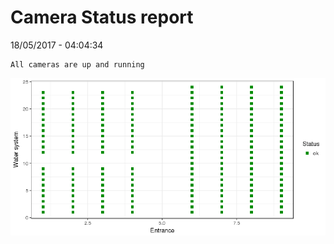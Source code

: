 Camera Status report
================
18/05/2017 - 04:04:34

    All cameras are up and running

![](camreport_files/figure-markdown_github/unnamed-chunk-2-1.png)

